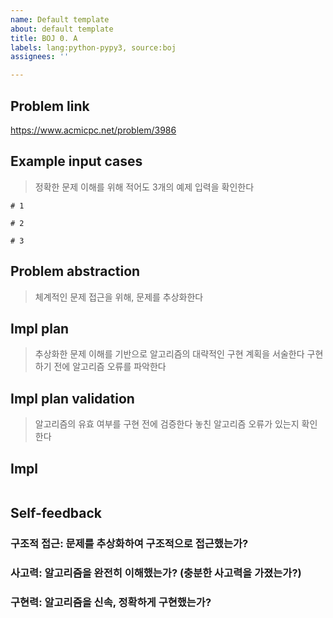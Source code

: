 ```yaml
---
name: Default template
about: default template
title: BOJ 0. A
labels: lang:python-pypy3, source:boj
assignees: ''

---
```


## Problem link

https://www.acmicpc.net/problem/3986

## Example input cases

> 정확한 문제 이해를 위해 적어도 3개의 예제 입력을 확인한다

```
# 1
```

```
# 2
```

```
# 3
```

## Problem abstraction

> 체계적인 문제 접근을 위해, 문제를 추상화한다



## Impl plan

> 추상화한 문제 이해를 기반으로 알고리즘의 대략적인 구현 계획을 서술한다
> 구현하기 전에 알고리즘 오류를 파악한다


## Impl plan validation

> 알고리즘의 유효 여부를 구현 전에 검증한다
> 놓친 알고리즘 오류가 있는지 확인한다

## Impl

```py
```

## Self-feedback

### 구조적 접근: 문제를 추상화하여 구조적으로 접근했는가?



### 사고력: 알고리즘을 완전히 이해했는가? (충분한 사고력을 가졌는가?)



### 구현력: 알고리즘을 신속, 정확하게 구현했는가?
